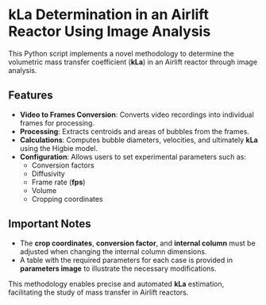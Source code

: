 # kLa Determination in an Airlift Reactor Using Image Analysis

This Python script implements a novel methodology to determine the volumetric mass transfer coefficient (**kLa**) in an Airlift reactor through image analysis.

## Features
- **Video to Frames Conversion**: Converts video recordings into individual frames for processing.
- **Processing**: Extracts centroids and areas of bubbles from the frames.
- **Calculations**: Computes bubble diameters, velocities, and ultimately **kLa** using the Higbie model.
- **Configuration**: Allows users to set experimental parameters such as:
  - Conversion factors
  - Diffusivity
  - Frame rate (**fps**)
  - Volume
  - Cropping coordinates

## Important Notes
- The **crop coordinates**, **conversion factor**, and **internal column** must be adjusted when changing the internal column dimensions.  
- A table with the required parameters for each case is provided in **parameters image** to illustrate the necessary modifications.  

This methodology enables precise and automated **kLa** estimation, facilitating the study of mass transfer in Airlift reactors.